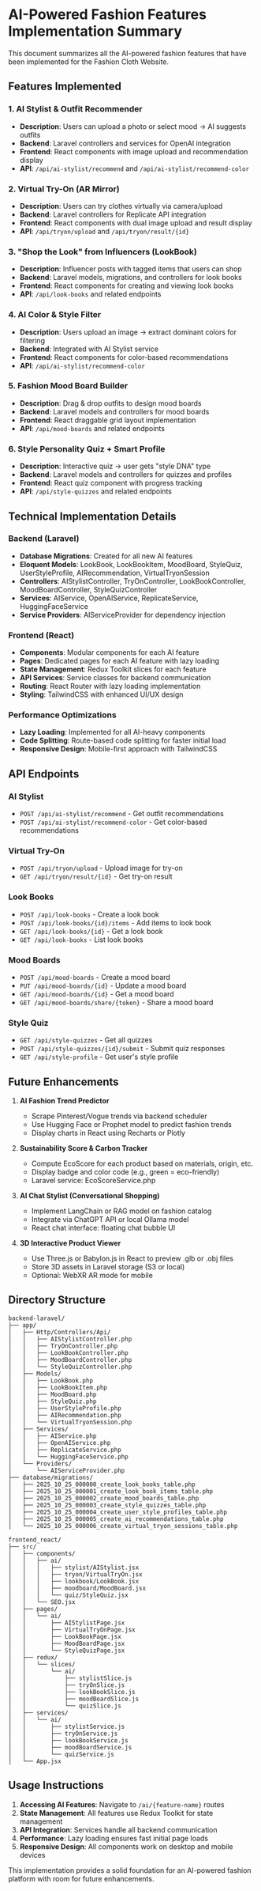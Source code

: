 # AI-Powered Fashion Features Implementation Summary

This document summarizes all the AI-powered fashion features that have been implemented for the Fashion Cloth Website.

## Features Implemented

### 1. AI Stylist & Outfit Recommender
- **Description**: Users can upload a photo or select mood → AI suggests outfits
- **Backend**: Laravel controllers and services for OpenAI integration
- **Frontend**: React components with image upload and recommendation display
- **API**: `/api/ai-stylist/recommend` and `/api/ai-stylist/recommend-color`

### 2. Virtual Try-On (AR Mirror)
- **Description**: Users can try clothes virtually via camera/upload
- **Backend**: Laravel controllers for Replicate API integration
- **Frontend**: React components with dual image upload and result display
- **API**: `/api/tryon/upload` and `/api/tryon/result/{id}`

### 3. "Shop the Look" from Influencers (LookBook)
- **Description**: Influencer posts with tagged items that users can shop
- **Backend**: Laravel models, migrations, and controllers for look books
- **Frontend**: React components for creating and viewing look books
- **API**: `/api/look-books` and related endpoints

### 4. AI Color & Style Filter
- **Description**: Users upload an image → extract dominant colors for filtering
- **Backend**: Integrated with AI Stylist service
- **Frontend**: React components for color-based recommendations
- **API**: `/api/ai-stylist/recommend-color`

### 5. Fashion Mood Board Builder
- **Description**: Drag & drop outfits to design mood boards
- **Backend**: Laravel models and controllers for mood boards
- **Frontend**: React draggable grid layout implementation
- **API**: `/api/mood-boards` and related endpoints

### 6. Style Personality Quiz + Smart Profile
- **Description**: Interactive quiz → user gets "style DNA" type
- **Backend**: Laravel models and controllers for quizzes and profiles
- **Frontend**: React quiz component with progress tracking
- **API**: `/api/style-quizzes` and related endpoints

## Technical Implementation Details

### Backend (Laravel)
- **Database Migrations**: Created for all new AI features
- **Eloquent Models**: LookBook, LookBookItem, MoodBoard, StyleQuiz, UserStyleProfile, AIRecommendation, VirtualTryonSession
- **Controllers**: AIStylistController, TryOnController, LookBookController, MoodBoardController, StyleQuizController
- **Services**: AIService, OpenAIService, ReplicateService, HuggingFaceService
- **Service Providers**: AIServiceProvider for dependency injection

### Frontend (React)
- **Components**: Modular components for each AI feature
- **Pages**: Dedicated pages for each AI feature with lazy loading
- **State Management**: Redux Toolkit slices for each feature
- **API Services**: Service classes for backend communication
- **Routing**: React Router with lazy loading implementation
- **Styling**: TailwindCSS with enhanced UI/UX design

### Performance Optimizations
- **Lazy Loading**: Implemented for all AI-heavy components
- **Code Splitting**: Route-based code splitting for faster initial load
- **Responsive Design**: Mobile-first approach with TailwindCSS

## API Endpoints

### AI Stylist
- `POST /api/ai-stylist/recommend` - Get outfit recommendations
- `POST /api/ai-stylist/recommend-color` - Get color-based recommendations

### Virtual Try-On
- `POST /api/tryon/upload` - Upload image for try-on
- `GET /api/tryon/result/{id}` - Get try-on result

### Look Books
- `POST /api/look-books` - Create a look book
- `POST /api/look-books/{id}/items` - Add items to look book
- `GET /api/look-books/{id}` - Get a look book
- `GET /api/look-books` - List look books

### Mood Boards
- `POST /api/mood-boards` - Create a mood board
- `PUT /api/mood-boards/{id}` - Update a mood board
- `GET /api/mood-boards/{id}` - Get a mood board
- `GET /api/mood-boards/share/{token}` - Share a mood board

### Style Quiz
- `GET /api/style-quizzes` - Get all quizzes
- `POST /api/style-quizzes/{id}/submit` - Submit quiz responses
- `GET /api/style-profile` - Get user's style profile

## Future Enhancements

1. **AI Fashion Trend Predictor**
   - Scrape Pinterest/Vogue trends via backend scheduler
   - Use Hugging Face or Prophet model to predict fashion trends
   - Display charts in React using Recharts or Plotly

2. **Sustainability Score & Carbon Tracker**
   - Compute EcoScore for each product based on materials, origin, etc.
   - Display badge and color code (e.g., green = eco-friendly)
   - Laravel service: EcoScoreService.php

3. **AI Chat Stylist (Conversational Shopping)**
   - Implement LangChain or RAG model on fashion catalog
   - Integrate via ChatGPT API or local Ollama model
   - React chat interface: floating chat bubble UI

4. **3D Interactive Product Viewer**
   - Use Three.js or Babylon.js in React to preview .glb or .obj files
   - Store 3D assets in Laravel storage (S3 or local)
   - Optional: WebXR AR mode for mobile

## Directory Structure

```
backend-laravel/
├── app/
│   ├── Http/Controllers/Api/
│   │   ├── AIStylistController.php
│   │   ├── TryOnController.php
│   │   ├── LookBookController.php
│   │   ├── MoodBoardController.php
│   │   └── StyleQuizController.php
│   ├── Models/
│   │   ├── LookBook.php
│   │   ├── LookBookItem.php
│   │   ├── MoodBoard.php
│   │   ├── StyleQuiz.php
│   │   ├── UserStyleProfile.php
│   │   ├── AIRecommendation.php
│   │   └── VirtualTryonSession.php
│   ├── Services/
│   │   ├── AIService.php
│   │   ├── OpenAIService.php
│   │   ├── ReplicateService.php
│   │   └── HuggingFaceService.php
│   └── Providers/
│       └── AIServiceProvider.php
├── database/migrations/
│   ├── 2025_10_25_000000_create_look_books_table.php
│   ├── 2025_10_25_000001_create_look_book_items_table.php
│   ├── 2025_10_25_000002_create_mood_boards_table.php
│   ├── 2025_10_25_000003_create_style_quizzes_table.php
│   ├── 2025_10_25_000004_create_user_style_profiles_table.php
│   ├── 2025_10_25_000005_create_ai_recommendations_table.php
│   └── 2025_10_25_000006_create_virtual_tryon_sessions_table.php

frontend_react/
├── src/
│   ├── components/
│   │   ├── ai/
│   │   │   ├── stylist/AIStylist.jsx
│   │   │   ├── tryon/VirtualTryOn.jsx
│   │   │   ├── lookbook/LookBook.jsx
│   │   │   ├── moodboard/MoodBoard.jsx
│   │   │   └── quiz/StyleQuiz.jsx
│   │   └── SEO.jsx
│   ├── pages/
│   │   └── ai/
│   │       ├── AIStylistPage.jsx
│   │       ├── VirtualTryOnPage.jsx
│   │       ├── LookBookPage.jsx
│   │       ├── MoodBoardPage.jsx
│   │       └── StyleQuizPage.jsx
│   ├── redux/
│   │   └── slices/
│   │       └── ai/
│   │           ├── stylistSlice.js
│   │           ├── tryOnSlice.js
│   │           ├── lookBookSlice.js
│   │           ├── moodBoardSlice.js
│   │           └── quizSlice.js
│   ├── services/
│   │   └── ai/
│   │       ├── stylistService.js
│   │       ├── tryOnService.js
│   │       ├── lookBookService.js
│   │       ├── moodBoardService.js
│   │       └── quizService.js
│   └── App.jsx
```

## Usage Instructions

1. **Accessing AI Features**: Navigate to `/ai/{feature-name}` routes
2. **State Management**: All features use Redux Toolkit for state management
3. **API Integration**: Services handle all backend communication
4. **Performance**: Lazy loading ensures fast initial page loads
5. **Responsive Design**: All components work on desktop and mobile devices

This implementation provides a solid foundation for an AI-powered fashion platform with room for future enhancements.